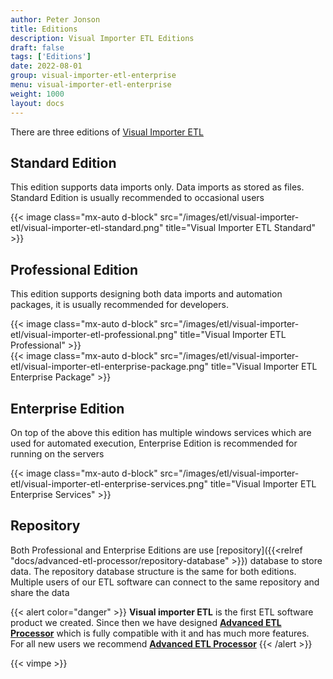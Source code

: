 ```yaml
---
author: Peter Jonson
title: Editions
description: Visual Importer ETL Editions
draft: false
tags: ['Editions']
date: 2022-08-01
group: visual-importer-etl-enterprise
menu: visual-importer-etl-enterprise
weight: 1000
layout: docs
---
```


There are three editions of [Visual Importer ETL](https://www.etl-tools.com/visual-importer-etl-standart/overview.html)

## Standard Edition

This edition supports data imports only. Data imports as stored as files. Standard Edition is usually recommended to occasional users

{{< image class="mx-auto d-block"  src="/images/etl/visual-importer-etl/visual-importer-etl-standard.png" title="Visual Importer ETL Standard" >}}

## Professional Edition

This edition supports designing both data imports and automation packages, it is usually recommended for developers.

{{< image class="mx-auto d-block"  src="/images/etl/visual-importer-etl/visual-importer-etl-professional.png" title="Visual Importer ETL Professional" >}}
\
{{< image class="mx-auto d-block"  src="/images/etl/visual-importer-etl/visual-importer-etl-enterprise-package.png" title="Visual Importer ETL Enterprise Package" >}}

## Enterprise Edition

On top of the above this edition has multiple windows services which are used for automated execution, Enterprise Edition is recommended for running on the servers

{{< image class="mx-auto d-block"  src="/images/etl/visual-importer-etl/visual-importer-etl-enterprise-services.png" title="Visual Importer ETL Enterprise Services" >}}

## Repository

Both Professional and Enterprise Editions are use [repository]({{<relref "docs/advanced-etl-processor/repository-database" >}}) database to store data. The repository database structure is the same for both editions. Multiple users of our ETL software can connect to the same repository and share the data

{{< alert color="danger" >}}
**Visual importer ETL** is the first ETL software product we created.
Since then we have designed **[Advanced ETL Processor](https://www.etl-tools.com/advanced-etl-processor/overview.html)** which is fully compatible with it and has much more features.\
For all new users we recommend **[Advanced ETL Processor](https://www.etl-tools.com/advanced-etl-processor/overview.html)**
{{< /alert >}}

{{< vimpe >}}
